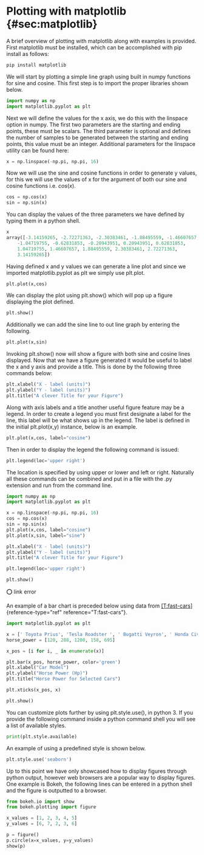 # Plotting with matplotlib {#sec:matplotlib}


A brief overview of plotting with matplotlib along with examples is
provided. First matplotlib must be installed, which can be accomplished
with pip install as follows:

```bash
pip install matplotlib
```

We will start by plotting a simple line graph using built in numpy
functions for sine and cosine. This first step is to import the proper
libraries shown below.

```python
import numpy as np
import matplotlib.pyplot as plt
```

Next we will define the values for the x axis, we do this with the
linspace option in numpy. The first two parameters are the starting and
ending points, these must be scalars. The third parameter is optional and
defines the number of samples to be generated between the starting and
ending points, this value must be an integer. Additional parameters for
the linspace utility can be found here:

```python
x = np.linspace(-np.pi, np.pi, 16)
```

Now we will use the sine and cosine functions in order to generate y
values, for this we will use the values of x for the argument of both
our sine and cosine functions i.e. $cos(x)$.

```python
cos = np.cos(x)
sin = np.sin(x)
```

You can display the values of the three parameters we have defined by
typing them in a python shell.

```python
x
array([-3.14159265, -2.72271363, -2.30383461, -1.88495559, -1.46607657,
    -1.04719755, -0.62831853, -0.20943951, 0.20943951, 0.62831853,
    1.04719755, 1.46607657, 1.88495559, 2.30383461, 2.72271363,
    3.14159265])
```

Having defined x and y values we can generate a line plot and since we
imported matplotlib.pyplot as plt we simply use plt.plot.

```python
plt.plot(x,cos)
```

We can display the plot using plt.show() which will pop up a figure
displaying the plot defined.

```python
plt.show()
```

Additionally we can add the sine line to out line graph by entering the
following.

```python
plt.plot(x,sin)
```

Invoking plt.show() now will show a figure with both sine and cosine
lines displayed. Now that we have a figure generated it would be useful
to label the x and y axis and provide a title. This is done by the
following three commands below:

```python
plt.xlabel("X - label (units)")
plt.ylabel("Y - label (units)")
plt.title("A clever Title for your Figure")
```

Along with axis labels and a title another useful figure feature may be
a legend. In order to create a legend you must first designate a label
for the line, this label will be what shows up in the legend. The label
is defined in the initial plt.plot(x,y) instance, below is an example.

```python
plt.plot(x,cos, label="cosine")
```

Then in order to display the legend the following command is issued:

```python
plt.legend(loc='upper right')
```

The location is specified by using upper or lower and left or right.
Naturally all these commands can be combined and put in a file with the
.py extension and run from the command line.

```python
import numpy as np
import matplotlib.pyplot as plt

x = np.linspace(-np.pi, np.pi, 16)
cos = np.cos(x)
sin = np.sin(x)
plt.plot(x,cos, label="cosine")
plt.plot(x,sin, label="sine")

plt.xlabel("X - label (units)")
plt.ylabel("Y - label (units)")
plt.title("A clever Title for your Figure")

plt.legend(loc='upper right')

plt.show()
```

:o: link error

An example of a bar chart is preceded below using data from
 [\[T:fast-cars\]](#T:fast-cars){reference-type="ref"
reference="T:fast-cars"}.

```python
import matplotlib.pyplot as plt

x = [' Toyota Prius', 'Tesla Roadster ', ' Bugatti Veyron', ' Honda Civic ', ' Lamborghini Aventador ']
horse_power = [120, 288, 1200, 158, 695]

x_pos = [i for i, _ in enumerate(x)]

plt.bar(x_pos, horse_power, color='green')
plt.xlabel("Car Model")
plt.ylabel("Horse Power (Hp)")
plt.title("Horse Power for Selected Cars")

plt.xticks(x_pos, x)

plt.show()
```

You can customize plots further by using plt.style.use(), in python 3.
If you provide the following command inside a python command shell you
will see a list of available styles.

```python
print(plt.style.available)
```

An example of using a predefined style is shown below.

```python
plt.style.use('seaborn')
```

Up to this point we have only showcased how to display figures through
python output, however web browsers are a popular way to display
figures. One example is Bokeh, the following lines can be entered in a
python shell and the figure is outputted to a browser.

```python
from bokeh.io import show
from bokeh.plotting import figure

x_values = [1, 2, 3, 4, 5]
y_values = [6, 7, 2, 3, 6]

p = figure()
p.circle(x=x_values, y=y_values)
show(p)
```
